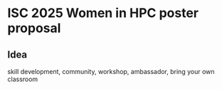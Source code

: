 # ISC 2025 Women in HPC poster proposal

## Idea

skill development, community, workshop, ambassador, bring your own classroom 
